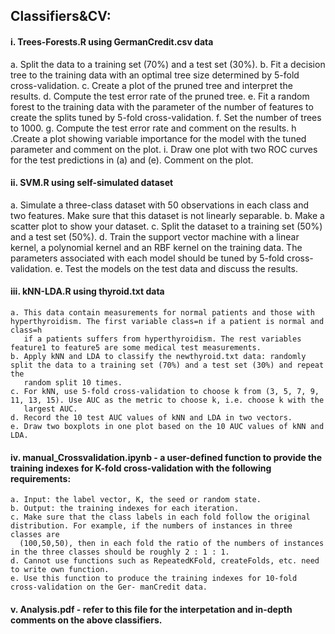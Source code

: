 ## Classifiers&CV:

#### i. Trees-Forests.R using GermanCredit.csv data

  a. Split the data to a training set (70%) and a test set (30%).
  b. Fit a decision tree to the training data with an optimal tree size determined by 5-fold cross-validation. 
  c. Create a plot of the pruned tree and interpret the results. 
  d. Compute the test error rate of the pruned tree.
  e. Fit a random forest to the training data with the parameter of the number of features to create the splits tuned by 5-fold cross-validation. 
  f. Set the number of trees to 1000. 
  g. Compute the test error rate and comment on the results. 
  h .Create a plot showing variable importance for the model with the tuned parameter and comment on the plot.
  i. Draw one plot with two ROC curves for the test predictions in (a) and (e). Comment on the plot.
  
#### ii. SVM.R using self-simulated dataset

   a. Simulate a three-class dataset with 50 observations in each class and two features. Make sure that this dataset is not linearly separable.
   b. Make a scatter plot to show your dataset. 
   c. Split the dataset to a training set (50%) and a test set (50%). 
   d. Train the support vector machine with a linear kernel, a polynomial kernel and an RBF kernel on the training data. 
      The parameters associated with each model should be tuned by 5-fold cross-validation. 
   e. Test the models on the test data and discuss the results.
   
#### iii. kNN-LDA.R using thyroid.txt data

    a. This data contain measurements for normal patients and those with hyperthyroidism. The first variable class=n if a patient is normal and class=h
       if a patients suffers from hyperthyroidism. The rest variables feature1 to feature5 are some medical test measurements.
    b. Apply kNN and LDA to classify the newthyroid.txt data: randomly split the data to a training set (70%) and a test set (30%) and repeat the
       random split 10 times.
    c. For kNN, use 5-fold cross-validation to choose k from (3, 5, 7, 9, 11, 13, 15). Use AUC as the metric to choose k, i.e. choose k with the
       largest AUC.
    d. Record the 10 test AUC values of kNN and LDA in two vectors.
    e. Draw two boxplots in one plot based on the 10 AUC values of kNN and LDA.
    
#### iv. manual_Crossvalidation.ipynb - a user-defined function to provide the training indexes for K-fold cross-validation with the following requirements:

    a. Input: the label vector, K, the seed or random state.
    b. Output: the training indexes for each iteration.
    c. Make sure that the class labels in each fold follow the original distribution. For example, if the numbers of instances in three classes are
      (100,50,50), then in each fold the ratio of the numbers of instances in the three classes should be roughly 2 : 1 : 1.
    d. Cannot use functions such as RepeatedKFold, createFolds, etc. need to write own function.
    e. Use this function to produce the training indexes for 10-fold cross-validation on the Ger- manCredit data.
    
#### v. Analysis.pdf - refer to this file for the interpetation and in-depth comments on the above classifiers.
